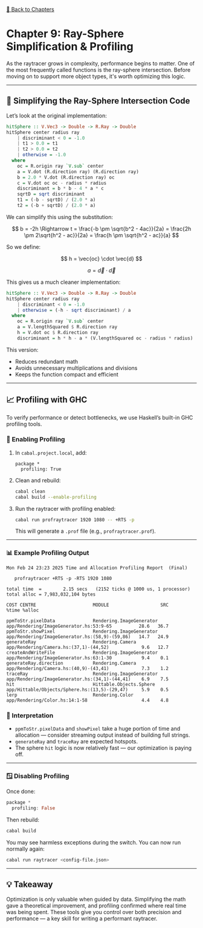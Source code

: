 [🔗 Back to Chapters](/README.md#-chapters)

# Chapter 9: Ray-Sphere Simplification & Profiling

As the raytracer grows in complexity, performance begins to matter. One of the most frequently called functions is the ray-sphere intersection. Before moving on to support more object types, it's worth optimizing this logic.

---

## 🧮 Simplifying the Ray-Sphere Intersection Code

Let’s look at the original implementation:

```haskell
hitSphere :: V.Vec3 -> Double -> R.Ray -> Double
hitSphere center radius ray
    | discriminant < 0 = -1.0
    | t1 > 0.0 = t1
    | t2 > 0.0 = t2
    | otherwise = -1.0
  where
    oc = R.origin ray `V.sub` center
    a = V.dot (R.direction ray) (R.direction ray)
    b = 2.0 * V.dot (R.direction ray) oc
    c = V.dot oc oc - radius * radius
    discriminant = b * b - 4 * a * c
    sqrtD = sqrt discriminant
    t1 = (-b - sqrtD) / (2.0 * a)
    t2 = (-b + sqrtD) / (2.0 * a)
```

We can simplify this using the substitution:

$$
b = -2h
\Rightarrow t = \frac{-b \pm \sqrt{b^2 - 4ac}}{2a}
= \frac{2h \pm 2\sqrt{h^2 - ac}}{2a}
= \frac{h \pm \sqrt{h^2 - ac}}{a}
$$

So we define:

$$ h = \vec{oc} \cdot \vec{d} $$

$$ a = \vec{d} \cdot \vec{d} $$

This gives us a much cleaner implementation:

```haskell
hitSphere :: V.Vec3 -> Double -> R.Ray -> Double
hitSphere center radius ray
    | discriminant < 0 = -1.0
    | otherwise = (-h - sqrt discriminant) / a
  where
    oc = R.origin ray `V.sub` center
    a = V.lengthSquared $ R.direction ray
    h = V.dot oc $ R.direction ray
    discriminant = h * h - a * (V.lengthSquared oc - radius * radius)
```

This version:
- Reduces redundant math
- Avoids unnecessary multiplications and divisions
- Keeps the function compact and efficient

---

## 📈 Profiling with GHC

To verify performance or detect bottlenecks, we use Haskell’s built-in GHC profiling tools.

### 🔧 Enabling Profiling

1. In `cabal.project.local`, add:

   ```
   package *
     profiling: True
   ```

2. Clean and rebuild:

   ```bash
   cabal clean
   cabal build --enable-profiling
   ```

3. Run the raytracer with profiling enabled:

   ```bash
   cabal run profraytracer 1920 1080 -- +RTS -p
   ```

   This will generate a `.prof` file (e.g., `profraytracer.prof`).

---

### 📊 Example Profiling Output

```
Mon Feb 24 23:23 2025 Time and Allocation Profiling Report  (Final)

   profraytracer +RTS -p -RTS 1920 1080

total time  =        2.15 secs   (2152 ticks @ 1000 us, 1 processor)
total alloc = 7,983,032,104 bytes

COST CENTRE                     MODULE                   SRC                                             %time %alloc

ppmToStr.pixelData              Rendering.ImageGenerator app/Rendering/ImageGenerator.hs:53:9-65          28.6   36.7
ppmToStr.showPixel              Rendering.ImageGenerator app/Rendering/ImageGenerator.hs:(58,9)-(59,86)   14.7   24.9
generateRay                     Rendering.Camera         app/Rendering/Camera.hs:(37,1)-(44,52)            9.6   12.7
createAndWriteFile              Rendering.ImageGenerator app/Rendering/ImageGenerator.hs:63:1-30           9.4    0.1
generateRay.direction           Rendering.Camera         app/Rendering/Camera.hs:(40,9)-(43,41)            7.3    1.2
traceRay                        Rendering.ImageGenerator app/Rendering/ImageGenerator.hs:(34,1)-(44,41)    6.9    7.5
hit                             Hittable.Objects.Sphere  app/Hittable/Objects/Sphere.hs:(13,5)-(29,47)     5.9    0.5
lerp                            Rendering.Color          app/Rendering/Color.hs:14:1-58                    4.4    4.8
```

### 📌 Interpretation

- `ppmToStr.pixelData` and `showPixel` take a huge portion of time and allocation — consider streaming output instead of building full strings.
- `generateRay` and `traceRay` are expected hotspots.
- The sphere `hit` logic is now relatively fast — our optimization is paying off.

---

### 🪟 Disabling Profiling

Once done:

```haskell
package *
  profiling: False
```

Then rebuild:

```bash
cabal build
```

You may see harmless exceptions during the switch. You can now run normally again:

```bash
cabal run raytracer <config-file.json>
```

---

## 💡 Takeaway

Optimization is only valuable when guided by data. Simplifying the math gave a theoretical improvement, and profiling confirmed where real time was being spent. These tools give you control over both precision and performance — a key skill for writing a performant raytracer.